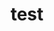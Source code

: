 ---
layout: profile
title : test
Name: Vaibhave S
University: VIT, Vellore Institute of Technology
City: Chennai
Country: India
Bio: I love competitive programming, problem-solving, and web development!
Favourite-Programming-Languages: Python, C++
Interests-Outside-Of-Tech: Painting
GitHub: https://github.com/VaibhaveS
LinkedIn: https://www.linkedin.com/in/s-vaibhave-davey-a8798118b/
Twitter: N/A
Image: https://drive.google.com/open?id=1QE-U6djFq5msP9KyO558yv3bpqnUh4dc
Resume: https://drive.google.com/open?id=1WpXTcMmESTYwXpab8dPdrRvJI5dg-LsB
---